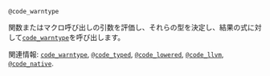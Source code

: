 ```
@code_warntype
```

関数またはマクロ呼び出しの引数を評価し、それらの型を決定し、結果の式に対して[`code_warntype`](@ref)を呼び出します。

関連情報: [`code_warntype`](@ref), [`@code_typed`](@ref), [`@code_lowered`](@ref), [`@code_llvm`](@ref), [`@code_native`](@ref).
